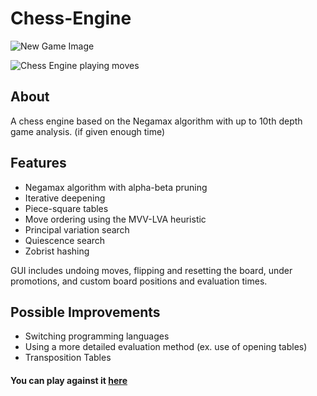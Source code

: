 # Chess-Engine

![New Game Image](https://user-images.githubusercontent.com/78674944/209627773-6a2f4a19-2230-494c-8e25-6377d3531de1.png)


![Chess Engine playing moves](https://user-images.githubusercontent.com/78674944/212571533-b32af74b-257d-47ce-9990-2a9a81a03e23.gif)

## About

A chess engine based on the Negamax algorithm with up to 10th depth game analysis. (if given enough time)

## Features

- Negamax algorithm with alpha-beta pruning
- Iterative deepening
- Piece-square tables
- Move ordering using the MVV-LVA heuristic
- Principal variation search
- Quiescence search
- Zobrist hashing

GUI includes undoing moves, flipping and resetting the board, under promotions, and custom board positions and evaluation times.

## Possible Improvements

- Switching programming languages
- Using a more detailed evaluation method (ex. use of opening tables)
- Transposition Tables

#### You can play against it [here](https://jaehyeong-chess-engine.netlify.app/)
